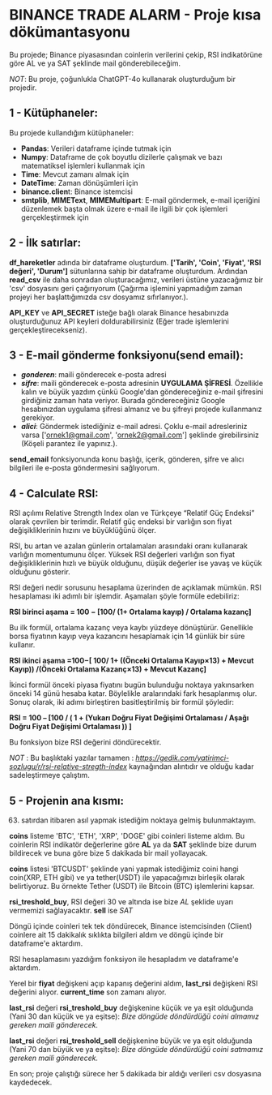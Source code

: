 # BINANCE TRADE ALARM - Proje kısa dökümantasyonu

Bu projede; Binance piyasasından coinlerin verilerini çekip, RSI indikatörüne göre AL ve ya SAT şeklinde mail gönderebileceğim.

_NOT_: Bu proje, çoğunlukla ChatGPT-4o kullanarak oluşturduğum bir projedir.

## 1 - Kütüphaneler:

Bu projede kullandığım kütüphaneler:

- **Pandas**: Verileri dataframe içinde tutmak için
- **Numpy**: Dataframe de çok boyutlu dizilerle çalışmak ve bazı matematiksel işlemleri kullanmak için
- **Time**: Mevcut zamanı almak için
- **DateTime**: Zaman dönüşümleri için
- **binance.clien**t: Binance istemcisi
- **smtplib**, **MIMEText**, **MIMEMultipart**: E-mail göndermek, e-mail içeriğini düzenlemek başta olmak üzere e-mail ile ilgili bir çok işlemleri gerçekleştirmek için


## 2 - İlk satırlar:

**df_hareketler** adında bir dataframe oluşturdum. **['Tarih', 'Coin', 'Fiyat', 'RSI değeri', 'Durum']** sütunlarına sahip bir dataframe oluşturdum. Ardından **read_csv** ile daha sonradan oluşturacağımız, verileri
üstüne yazacağımız bir 'csv' dosyasını geri çağırıyorum (Çağırma işlemini yapmadığım zaman projeyi her başlattığımızda csv dosyamız sıfırlanıyor.).

**API_KEY** ve **API_SECRET** isteğe bağlı olarak Binance hesabınızda oluşturduğunuz API keyleri doldurabilirsiniz (Eğer trade işlemlerini gerçekleştirecekseniz).


## 3 - E-mail gönderme fonksiyonu(send email):

- **_gonderen_**: maili gönderecek e-posta adresi
- **_sifre_**: maili gönderecek e-posta adresinin **UYGULAMA ŞİFRESİ**. Özellikle kalın ve büyük yazdım çünkü Google'dan göndereceğiniz e-mail şifresini girdiğiniz zaman hata veriyor. Burada göndereceğiniz
Google hesabınızdan uygulama şifresi almanız ve bu şifreyi projede kullanmanız gerekiyor.
- **_alici_**: Göndermek istediğiniz e-mail adresi. Çoklu e-mail adresleriniz varsa ['ornek1@gmail.com', 'ornek2@gmail.com'] şeklinde girebilirsiniz (Köşeli parantez ile yapınız.).

**send_email** fonksiyonunda konu başlığı, içerik, gönderen, şifre ve alıcı bilgileri ile e-posta göndermesini sağlıyorum.

## 4 - Calculate RSI:

RSI açılımı Relative Strength Index olan ve Türkçeye “Relatif Güç Endeksi” olarak çevrilen bir terimdir. Relatif güç endeksi bir varlığın son fiyat değişikliklerinin hızını ve büyüklüğünü ölçer. 

RSI, bu artan ve azalan günlerin ortalamaları arasındaki oranı kullanarak varlığın momentumunu ölçer. Yüksek RSI değerleri varlığın son fiyat değişikliklerinin hızlı ve büyük olduğunu, düşük değerler ise yavaş ve küçük olduğunu gösterir.

RSI değeri nedir sorusunu hesaplama üzerinden de açıklamak mümkün. RSI hesaplaması iki adımlı bir işlemdir. Aşamaları şöyle formüle edebiliriz:
 
**RSI birinci aşama = 100 − [100/ (1+ Ortalama kayıp) / Ortalama kazanç]**


Bu ilk formül, ortalama kazanç veya kaybı yüzdeye dönüştürür. Genellikle borsa fiyatının kayıp veya kazancını hesaplamak için 14 günlük bir süre kullanır.

**RSI ikinci aşama =100−[ 100/ 1+ ((Önceki Ortalama Kayıp×13) + Mevcut Kayıp)) /(Önceki Ortalama Kazanç×13) + Mevcut Kazanç]**


İkinci formül önceki piyasa fiyatını bugün bulunduğu noktaya yakınsarken önceki 14 günü hesaba katar. Böylelikle aralarındaki fark hesaplanmış olur. Sonuç olarak, iki adımı birleştiren basitleştirilmiş bir formül şöyledir:

**RSI = 100 – [100 / ( 1 + (Yukarı Doğru Fiyat Değişimi Ortalaması / Aşağı Doğru Fiyat Değişimi Ortalaması )) ]**

Bu fonksiyon bize RSI değerini döndürecektir. 

_NOT_ : Bu başlıktaki yazılar tamamen : _https://gedik.com/yatirimci-sozlugu/r/rsi-relative-stregth-index_ kaynağından alıntıdır ve olduğu kadar sadeleştirmeye çalıştım.


## 5 - Projenin ana kısmı: 

63. satırdan itibaren asıl yapmak istediğim noktaya gelmiş bulunmaktayım. 

**coins** listeme 'BTC', 'ETH', 'XRP', 'DOGE' gibi coinleri listeme aldım. Bu coinlerin RSI indikatör değerlerine göre **AL** ya da **SAT** şeklinde bize durum bildirecek ve buna göre bize 5 dakikada bir mail yollayacak.

**coins** listesi 'BTCUSDT' şeklinde yani yapmak istediğimiz coini hangi coin(XRP, ETH gibi) ve ya tether(USDT) ile yapacağımızı birleşik olarak belirtiyoruz. Bu örnekte Tether (USDT) ile Bitcoin (BTC) işlemlerini kapsar.

**rsi_treshold_buy**, RSI değeri 30 ve altında ise bize _AL_ şeklide uyarı vermemizi sağlayacaktır. **sell** ise _SAT_ 

Döngü içinde coinleri tek tek döndürecek, Binance istemcisinden (Client) coinlere ait 15 dakikalık sıklıkta bilgileri aldım ve döngü içinde bir dataframe'e aktardım. 

RSI hesaplamasını yazdığım fonksiyon ile hesapladım ve dataframe'e aktardım.

Yerel bir **fiyat** değişkeni açıp kapanış değerini aldım, **last_rsi** değişkeni RSI değerini alıyor. **current_time** son zamanı alıyor. 

**last_rsi** değeri **rsi_treshold_buy** değişkenine küçük ve ya eşit olduğunda (Yani 30 dan küçük ve ya eşitse): _Bize döngüde döndürdüğü coini almamız gereken maili gönderecek._

**last_rsi** değeri **rsi_treshold_sell** değişkenine büyük ve ya eşit olduğunda (Yani 70 dan büyük ve ya eşitse): _Bize döngüde döndürdüğü coini satmamız gereken maili gönderecek._

En son; proje çalıştığı sürece her 5 dakikada bir aldığı verileri csv dosyasına kaydedecek.




